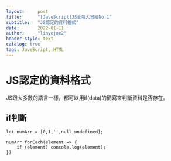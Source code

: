 ```yaml
---
layout:     post
title:      "[JaveScript]JS全端大冒險No.1"
subtitle:   "JS認定的資料格式"
date:       2022-01-11
author:     "linyejoe2"
header-style: text
catalog: true
tags: JaveScript, HTML
---
```


#  JS認定的資料格式

JS跟大多數的語言一樣，都可以用if(data)的簡寫來判斷資料是否存在。

## if判斷


```javascript=
let numArr = [0,1,'',null,undefined];

numArr.forEach(element => {
    if (element) console.log(element);
})
```